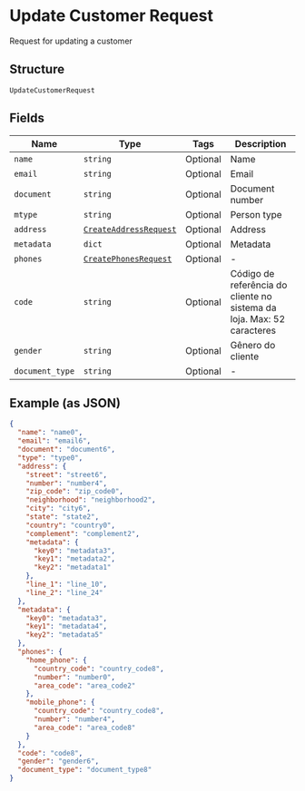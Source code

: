 
# Update Customer Request

Request for updating a customer

## Structure

`UpdateCustomerRequest`

## Fields

| Name | Type | Tags | Description |
|  --- | --- | --- | --- |
| `name` | `string` | Optional | Name |
| `email` | `string` | Optional | Email |
| `document` | `string` | Optional | Document number |
| `mtype` | `string` | Optional | Person type |
| `address` | [`CreateAddressRequest`](../../doc/models/create-address-request.md) | Optional | Address |
| `metadata` | `dict` | Optional | Metadata |
| `phones` | [`CreatePhonesRequest`](../../doc/models/create-phones-request.md) | Optional | - |
| `code` | `string` | Optional | Código de referência do cliente no sistema da loja. Max: 52 caracteres |
| `gender` | `string` | Optional | Gênero do cliente |
| `document_type` | `string` | Optional | - |

## Example (as JSON)

```json
{
  "name": "name0",
  "email": "email6",
  "document": "document6",
  "type": "type0",
  "address": {
    "street": "street6",
    "number": "number4",
    "zip_code": "zip_code0",
    "neighborhood": "neighborhood2",
    "city": "city6",
    "state": "state2",
    "country": "country0",
    "complement": "complement2",
    "metadata": {
      "key0": "metadata3",
      "key1": "metadata2",
      "key2": "metadata1"
    },
    "line_1": "line_10",
    "line_2": "line_24"
  },
  "metadata": {
    "key0": "metadata3",
    "key1": "metadata4",
    "key2": "metadata5"
  },
  "phones": {
    "home_phone": {
      "country_code": "country_code8",
      "number": "number0",
      "area_code": "area_code2"
    },
    "mobile_phone": {
      "country_code": "country_code8",
      "number": "number4",
      "area_code": "area_code8"
    }
  },
  "code": "code8",
  "gender": "gender6",
  "document_type": "document_type8"
}
```

